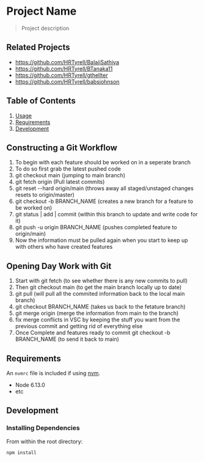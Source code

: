 # Project Name

> Project description

## Related Projects

  - https://github.com/HRTyrell/BalajiSathiya
  - https://github.com/HRTyrell/BTanaka11
  - https://github.com/HRTyrell/gthellter
  - https://github.com/HRTyrell/babsjohnson

## Table of Contents

1. [Usage](#Usage)
1. [Requirements](#requirements)
1. [Development](#development)

## Constructing a Git Workflow

1. To begin with each feature should be worked on in a seperate branch
1. To do so first grab the latest pushed code
1. git checkout main (jumping to main branch)
1. git fetch origin (Pull latest commits)
1. git reset --hard origin/main (throws away all staged/unstaged changes resets to origin/master)
1. git checkout -b BRANCH_NAME (creates a new branch for a feature to be worked on)
1. git status | add | commit (within this branch to update and write code for it)
1. git push -u origin BRANCH_NAME (pushes completed feature to origin/main)
1. Now the information must be pulled again when you start to keep up with others who have created features

## Opening Day Work with Git
1. Start with git fetch (to see whether there is any new commits to pull)
1. Then git checkout main (to get the main branch locally up to date)
1. git pull (will pull all the commited information back to the local main branch)
1. git checkout BRANCH_NAME (takes us back to the fetature branch)
1. git merge origin (merge the information from main to the branch)
1. fix merge conflicts in VSC by keeping the stuff you want from the previous commit and getting rid of everything else
1. Once Complete and features ready to commit git checkout -b BRANCH_NAME (to send it back to main) 

## Requirements

An `nvmrc` file is included if using [nvm](https://github.com/creationix/nvm).

- Node 6.13.0
- etc

## Development

### Installing Dependencies

From within the root directory:

```sh
npm install
```

